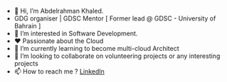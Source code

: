 - 👋 Hi, I’m Abdelrahman Khaled. 
- GDG organiser | GDSC Mentor [ Former lead @ GDSC - University of Bahrain ]
- 👀 I’m interested in Software Development. 
- :heart: Passionate about the Cloud  
- 🌱 I’m currently learning to become multi-cloud Architect
- 💞️ I’m looking to collaborate on volunteering projects or any interesting projects
- 📫 How to reach me ? [LinkedIn](https://www.linkedin.com/in/abdelrahman-khalid/)

<!---
AKhalid-projects/AKhalid-projects is a ✨ special ✨ repository because its `README.md` (this file) appears on your GitHub profile.
You can click the Preview link to take a look at your changes.
--->

